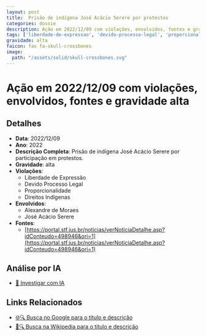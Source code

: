 ```yaml
---
layout: post
title:  Prisão de indígena José Acácio Serere por protestos
categories: dossie
description: Ação em 2022/12/09 com violações, envolvidos, fontes e gravidade alta
tags: ['liberdade-de-expressao', 'devido-processo-legal', 'proporcionalidade', 'direitos-indigenas', 'alexandre-de-moraes', 'jose-acacio-serere', 'gravidade-alta']
gravidade: alta
faicon: fas fa-skull-crossbones
image:
  path: "/assets/solid/skull-crossbones.svg"
---
```


# Ação em 2022/12/09 com violações, envolvidos, fontes e gravidade alta

## Detalhes
- **Data**: 2022/12/09
- **Ano**: 2022
- **Descrição Completa**: Prisão de indígena José Acácio Serere por participação em protestos.
- **Gravidade**: alta <i class="fas fa-skull-crossbones fa-2x"></i>
- **Violações**:
  - Liberdade de Expressão
  - Devido Processo Legal
  - Proporcionalidade
  - Direitos Indígenas
- **Envolvidos**:
  - Alexandre de Moraes
  - José Acácio Serere
- **Fontes**:
  - [https://portal.stf.jus.br/noticias/verNoticiaDetalhe.asp?idConteudo=498946&ori=1](https://portal.stf.jus.br/noticias/verNoticiaDetalhe.asp?idConteudo=498946&ori=1)

## Análise por IA
- [🤖 Investigar com IA](https://www.perplexity.ai/search?q=%22Alexandre%20de%20Moraes%22%20Pris%C3%A3o%20de%20ind%C3%ADgena%20Jos%C3%A9%20Ac%C3%A1cio%20Serere%20por%20protestos%20Pris%C3%A3o%20de%20ind%C3%ADgena%20Jos%C3%A9%20Ac%C3%A1cio%20Serere%20por%20participa%C3%A7%C3%A3o%20em%20protestos.%20Liberdade%20de%20Express%C3%A3o%20Devido%20Processo%20Legal%20Proporcionalidade%20Direitos%20Ind%C3%ADgenas%202022%20gravidade%20alta)

## Links Relacionados
- [🌐🔍 Busca no Google para o título e descrição](https://www.google.com/search?q=%22Alexandre%20de%20Moraes%22%20Pris%C3%A3o%20de%20ind%C3%ADgena%20Jos%C3%A9%20Ac%C3%A1cio%20Serere%20por%20protestos%20Pris%C3%A3o%20de%20ind%C3%ADgena%20Jos%C3%A9%20Ac%C3%A1cio%20Serere%20por%20participa%C3%A7%C3%A3o%20em%20protestos.%20Liberdade%20de%20Express%C3%A3o%20Devido%20Processo%20Legal%20Proporcionalidade%20Direitos%20Ind%C3%ADgenas%202022%20gravidade%20alta)
- [📖🔍 Busca na Wikipedia para o título e descrição](https://pt.wikipedia.org/w/index.php?search=%22Alexandre%20de%20Moraes%22%20Pris%C3%A3o%20de%20ind%C3%ADgena%20Jos%C3%A9%20Ac%C3%A1cio%20Serere%20por%20protestos%20Pris%C3%A3o%20de%20ind%C3%ADgena%20Jos%C3%A9%20Ac%C3%A1cio%20Serere%20por%20participa%C3%A7%C3%A3o%20em%20protestos.%20Liberdade%20de%20Express%C3%A3o%20Devido%20Processo%20Legal%20Proporcionalidade%20Direitos%20Ind%C3%ADgenas%202022%20gravidade%20alta)

